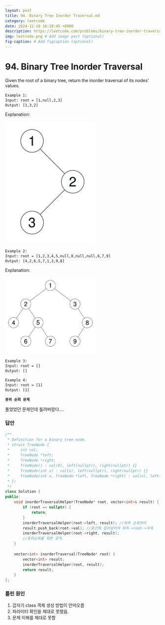 ```yaml
---
layout: post
title: 94. Binary Tree Inorder Traversal.md
category: leetcode
date: 2024-12-18 16:18:45 +0900
description: https://leetcode.com/problems/binary-tree-inorder-traversal/description/
img: leetcode.png # Add image post (optional)
fig-caption: # Add figcaption (optional)
---
```


            
# 94. Binary Tree Inorder Traversal

Given the root of a binary tree, return the inorder traversal of its nodes' values.

 
```
Example 1:
Input: root = [1,null,2,3]
Output: [1,3,2]
```
Explanation:

<img src="../imgs/Binary_Tree_Inorder_Traversal_1.png" alt="Binary_Tree_Inorder_Traversal_1" width="300"/>

<br>

```
Example 2:
Input: root = [1,2,3,4,5,null,8,null,null,6,7,9]
Output: [4,2,6,5,7,1,3,9,8]
```
Explanation:

<img src="../imgs/Binary_Tree_Inorder_Traversal_2.png" alt="Binary_Tree_Inorder_Traversal_2" width="300"/>

<br>

```
Example 3:
Input: root = []
Output: []
```

```
Example 4:
Input: root = [1]
Output: [1]
```

**`중위 순회 문제`**

풀었었던 문제인데 틀려버렸다....

### 답안

```cpp
/**
 * Definition for a binary tree node.
 * struct TreeNode {
 *     int val;
 *     TreeNode *left;
 *     TreeNode *right;
 *     TreeNode() : val(0), left(nullptr), right(nullptr) {}
 *     TreeNode(int x) : val(x), left(nullptr), right(nullptr) {}
 *     TreeNode(int x, TreeNode *left, TreeNode *right) : val(x), left(left), right(right) {}
 * };
 */
class Solution {
public:
    void inorderTraversalHelper(TreeNode* root, vector<int>& result) {
        if (root == nullptr) {
            return;
        }
        inorderTraversalHelper(root->left, result); //좌측 순회부터
        result.push_back(root->val); //중간에 집어넣어야 좌측->root->우측 
        inorderTraversalHelper(root->right, result);
        //중위순회를 위한 로직.
    }

    vector<int> inorderTraversal(TreeNode* root) {
        vector<int> result;
        inorderTraversalHelper(root, result);
        return result;
    }
};
```

### 틀린 원인

1. 갑자기 class 객체 생성 방법이 안떠오름
2. 파라미터 확인을 제대로 못했음. 
3. 문제 이해를 제대로 못함
